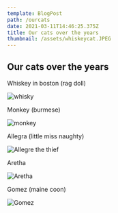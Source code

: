 ```yaml
---
template: BlogPost
path: /ourcats
date: 2021-03-11T14:46:25.375Z
title: Our cats over the years
thumbnail: /assets/whiskeycat.JPEG
---
```

## Our cats over the years

Whiskey in boston (rag doll)

![whisky](/assets/whiskeycat.JPEG "Whiskey the rag doll cat")

Monkey (burmese)

![monkey](/assets/monkey.jpg "Monkey")

Allegra (little miss naughty)

![](/assets/allegraeggs.JPG "Allegre the thief")

Aretha

![](/assets/aretha2.png "Aretha")

Gomez (maine coon)

![](/assets/gomez.png "Gomez")
